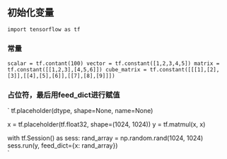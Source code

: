 ## 初始化变量

`import tensorflow as tf`

### 常量
`
scalar = tf.contant(100)
vector = tf.constant([1,2,3,4,5])
matrix = tf.constant([[1,2,3],[4,5,6]])
cube_matrix = tf.constant([[[1],[2],[3]],[[4],[5],[6]],[[7],[8],[9]]])
`

### 占位符，最后用feed_dict进行赋值
`
tf.placeholder(dtype, shape=None, name=None)

x = tf.placeholder(tf.float32, shape=(1024, 1024))
y = tf.matmul(x, x)

with tf.Session() as sess:
    rand_array = np.random.rand(1024, 1024)
    sess.run(y, feed_dict={x: rand_array})   
`

